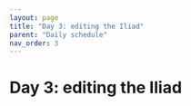 ```yaml
---
layout: page
title: "Day 3: editing the Iliad"
parent: "Daily schedule"
nav_order: 3
---
```


# Day 3: editing the Iliad